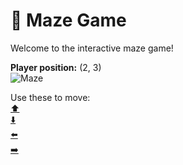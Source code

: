 # 🧩 Maze Game  
Welcome to the interactive maze game!

**Player position:** (2, 3)  
![Maze](https://recognize-instructor-criteria-other.trycloudflare.com/images/pos_2_3.png?t=1760506230215)

Use these to move:  
[⬆️](https://recognize-instructor-criteria-other.trycloudflare.com/move/2_3_w)  
[⬇️](https://recognize-instructor-criteria-other.trycloudflare.com/move/2_3_s)  
[⬅️](https://recognize-instructor-criteria-other.trycloudflare.com/move/2_3_a)  
[➡️](https://recognize-instructor-criteria-other.trycloudflare.com/move/2_3_d)
